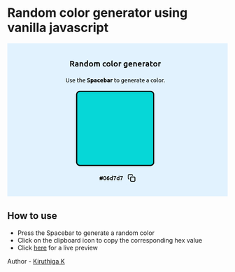 # Random color generator using vanilla javascript

![](screenshot.png)

## How to use
- Press the Spacebar to generate a random color
- Click on the clipboard icon to copy the corresponding hex value
- Click [here](https://kiruanime2003.github.io/random-color-generator/) for a live preview

Author - [Kiruthiga K](https://kiruanime2003.gitlab.io/)

